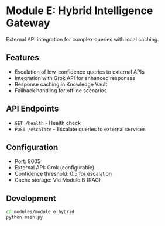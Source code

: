 # Module E: Hybrid Intelligence Gateway

External API integration for complex queries with local caching.

## Features

- Escalation of low-confidence queries to external APIs
- Integration with Grok API for enhanced responses
- Response caching in Knowledge Vault
- Fallback handling for offline scenarios

## API Endpoints

- `GET /health` - Health check
- `POST /escalate` - Escalate queries to external services

## Configuration

- Port: 8005
- External API: Grok (configurable)
- Confidence threshold: 0.5 for escalation
- Cache storage: Via Module B (RAG)

## Development

```bash
cd modules/module_e_hybrid
python main.py
```